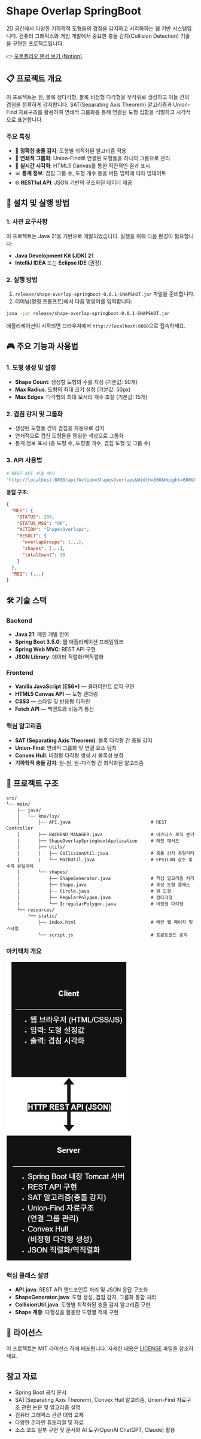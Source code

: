 # Shape Overlap SpringBoot

2D 공간에서 다양한 기하학적 도형들의 겹침을 감지하고 시각화하는 웹 기반 시스템입니다. 컴퓨터 그래픽스와 게임 개발에서 중요한 충돌 감지(Collision Detection) 기술을 구현한 프로젝트입니다.

👉 [포트폴리오 문서 보기 (Notion)](https://www.notion.so/Shape-Overlap-SpringBoot-201fa5704878801080eee3165d58cb92?pvs=4)

## 📋 프로젝트 개요

이 프로젝트는 원, 볼록 정다각형, 볼록 비정형 다각형을 무작위로 생성하고 이들 간의 겹침을 정확하게 감지합니다. SAT(Separating Axis Theorem) 알고리즘과 Union-Find 자료구조를 활용하여 연쇄적 그룹화를 통해 연결된 도형 집합을 식별하고 시각적으로 표현합니다.

### 주요 특징

- 🎯 **정확한 충돌 감지**: 도형별 최적화된 알고리즘 적용
- 🔗 **연쇄적 그룹화**: Union-Find로 연결된 도형들을 하나의 그룹으로 관리
- 🎨 **실시간 시각화**: HTML5 Canvas를 통한 직관적인 결과 표시
- 📊 **통계 정보**: 겹침 그룹 수, 도형 개수 등을 버튼 입력에 따라 업데이트
- 🌐 **RESTful API**: JSON 기반의 구조화된 데이터 제공

## 🚀 설치 및 실행 방법

### 1. 사전 요구사항

이 프로젝트는 Java 21을 기반으로 개발되었습니다. 실행을 위해 다음 환경이 필요합니다:

- **Java Development Kit (JDK) 21**
- **IntelliJ IDEA** 또는 **Eclipse IDE** (권장)

### 2. 실행 방법

1. `release/shape-overlap-springboot-0.0.1-SNAPSHOT.jar` 파일을 준비합니다.
2. 터미널(명령 프롬프트)에서 다음 명령어를 입력합니다:

```bash
java -jar release/shape-overlap-springboot-0.0.1-SNAPSHOT.jar

```

애플리케이션이 시작되면 브라우저에서 `http://localhost:8080`으로 접속하세요.

## 🎮 주요 기능과 사용법

### 1. 도형 생성 및 설정

- **Shape Count**: 생성할 도형의 수를 지정 (기본값: 50개)
- **Max Radius**: 도형의 최대 크기 설정 (기본값: 50px)
- **Max Edges**: 다각형의 최대 모서리 개수 조절 (기본값: 15개)

### 2. 겹침 감지 및 그룹화

- 생성된 도형들 간의 겹침을 자동으로 감지
- 연쇄적으로 겹친 도형들을 동일한 색상으로 그룹화
- 통계 정보 표시 (총 도형 수, 도형별 개수, 겹침 도형 및 그룹 수)

### 3. API 사용법

```bash
# REST API 호출 예시
"http://localhost:8080/api?Action=ShapesOverlaps&Width=800&Height=600&RadiusMax=50&HowMany=30&MaxEdges=12"

```

**응답 구조:**

```json
{
  "RES": {
    "STATUS": 200,
    "STATUS_MSG": "OK",
    "ACTION": "ShapesOverlaps",
    "RESULT": {
      "overlapGroups": [...],
      "shapes": [...],
      "totalCount": 30
    }
  },
  "REQ": {...}
}

```

## 🛠 기술 스택

### Backend

- **Java 21**: 메인 개발 언어
- **Spring Boot 3.5.0**: 웹 애플리케이션 프레임워크
- **Spring Web MVC**: REST API 구현
- **JSON Library**: 데이터 직렬화/역직렬화

### Frontend

- **Vanilla JavaScript (ES6+)** — 클라이언트 로직 구현
- **HTML5 Canvas API** — 도형 렌더링
- **CSS3** — 스타일 및 반응형 디자인
- **Fetch API** — 백엔드와 비동기 통신

### 핵심 알고리즘

- **SAT (Separating Axis Theorem)**: 볼록 다각형 간 충돌 감지
- **Union-Find**: 연쇄적 그룹화 및 연결 요소 탐지
- **Convex Hull**: 비정형 다각형 생성 시 볼록성 보장
- **기하학적 충돌 감지**: 원-원, 원-다각형 간 최적화된 알고리즘

## 📁 프로젝트 구조

```
src/
└── main/
    ├── java/
    │   └── knu/lsy/
    │       ├── API.java                              # REST Controller
    │       ├── BACKEND_MANAGER.java                  # 비즈니스 로직 분기
    |       ├── ShapeOverlapSpringbootApplication     # 메인 메서드
    │       ├── utils/
    |       |   ├── CollisionUtil.java                # 충돌 감지 유틸리티
    │       |   └── MathUtil.java                     # EPSILON 상수 및 수학 유틸리티
    │       └── shapes/
    |           ├── ShapeGenerator.java               # 핵심 알고리즘 처리
    │           ├── Shape.java                        # 추상 도형 클래스
    │           ├── Circle.java                       # 원 도형
    │           ├── RegularPolygon.java               # 정다각형
    │           └── IrregularPolygon.java             # 비정형 다각형
    └── resources/
        └── static/
            ├── index.html                            # 메인 웹 페이지 및 스타일
            └── script.js                             # 프론트엔드 로직

```

### 아키텍처 개요

![image.png](docs/system-architecture-diagram.png)

### 핵심 클래스 설명

- **API.java**: REST API 엔드포인트 처리 및 JSON 응답 구조화
- **ShapeGenerator.java**: 도형 생성, 겹침 감지, 그룹화 통합 처리
- **CollisionUtil.java**: 도형별 최적화된 충돌 감지 알고리즘 구현
- **Shape 계층**: 다형성을 활용한 도형별 객체 구현

## 📄 라이선스

이 프로젝트는 MIT 라이선스 하에 배포됩니다. 자세한 내용은 [LICENSE](./LICENSE) 파일을 참조하세요.

## 참고 자료

- Spring Boot 공식 문서
- SAT(Separating Axis Theorem), Convex Hull 알고리즘, Union-Find 자료구조 관련 논문 및 알고리즘 설명
- 컴퓨터 그래픽스 관련 대학 교재
- 다양한 온라인 튜토리얼 및 자료
- 소스 코드 일부 구현 및 문서화 AI 도구(OpenAI ChatGPT, Claude) 활용
